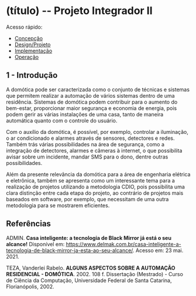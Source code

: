 # (título) -- Projeto Integrador II

Acesso rápido:
  - [Concepção](./concepcao.md)
  - [Design/Projeto](./design.md)
  - [Implementação](./implementacao.md)
  - [Operação](./operacao.md)

## 1 - Introdução
<p>
A domótica pode ser caracterizada como o conjunto de técnicas 
e sistemas que permitem realizar a automação de vários sistemas 
dentro de uma residência. Sistemas de domótica podem contribuir
para o aumento do bem-estar, proporcionar maior segurança e economia de energia, pois podem gerir as várias instalações de uma casa, tanto de maneira automática quanto com o controle do usuário.
</p>

<p>
Com o auxílio da domótica, é possível, por exemplo, controlar a iluminação, o ar condicionado e alarmes através de sensores, detectores e redes. Também trás várias possibilidades na área de segurança, como a integração de detectores, alarmes e câmeras à internet, o que possibilita avisar sobre um incidente, mandar SMS para o dono, dentre outras possibilidades.
</p>
<p>
Além da presente relevância da domótica para a área de engenharia elétrica e eletrônica, também se apresenta como um interessante tema para a realização de projetos utilizando a metodologia CDIO, pois possibilita uma clara distinção entre cada etapa do projeto, ao contrário de projetos mais baseados em software, por exemplo, que necessitam de uma outra metodologia para se mostrarem eficientes.
</p>

## Referências

ADMIN. **Casa inteligente: a tecnologia de Black Mirror já está o seu alcance!** Disponível em: <https://www.delmak.com.br/casa-inteligente-a-tecnologia-de-black-mirror-ja-esta-ao-seu-alcance/>. Acesso em: 23 mai. 2021.

TEZA, Vanderlei Rabelo. **ALGUNS ASPECTOS SOBRE A AUTOMAÇÃO RESIDENCIAL - DOMÓTICA**. 2002. 108 f. Dissertação (Mestrado) - Curso de Ciência da Computação, Universidade Federal de Santa Catarina, Florianópolis, 2002.

